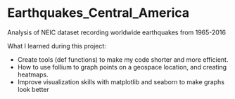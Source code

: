 # Earthquakes_Central_America
Analysis of NEIC dataset recording worldwide earthquakes from 1965-2016

What I learned during this project:
- Create tools (def functions) to make my code shorter and more efficient.
- How to use follium to graph points on a geospace location, and creating heatmaps.
- Improve visualization skills with matplotlib and seaborn to make graphs look better

